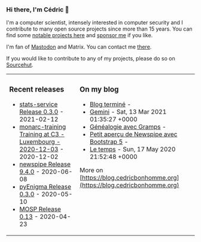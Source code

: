 ### Hi there, I'm Cédric 👋

I'm a computer scientist, intensely interested in computer security and I contribute to many open source projects since more than 15 years.
You can find some [notable projects here](https://wiki.cedricbonhomme.org/software) and [sponsor me](https://github.com/sponsors/cedricbonhomme) if you like.

I'm fan of [Mastodon](https://fosstodon.org/@cedric) and Matrix. You can contact me [there](https://wiki.cedricbonhomme.org/contact).

If you would like to contribute to any of my projects, please do so on [Sourcehut](https://sr.ht/~cedric).

<table><tr><td valign="top">

### Recent releases
<!-- recent_releases starts -->
* [stats-service Release 0.3.0](https://github.com/monarc-project/stats-service/releases/tag/v0.3.0) - 2021-02-12
* [monarc-training Training at C3 - Luxembourg - 2020-12-03](https://github.com/monarc-project/monarc-training/releases/tag/training_C3_2020-12-03) - 2020-12-02
* [newspipe Release 9.4.0](https://github.com/cedricbonhomme/newspipe/releases/tag/v9.4.0) - 2020-06-08
* [pyEnigma Release 0.3.0](https://github.com/cedricbonhomme/pyEnigma/releases/tag/v0.3.0) - 2020-05-10
* [MOSP Release 0.13](https://github.com/CASES-LU/MOSP/releases/tag/v0.13) - 2020-04-23
<!-- recent_releases ends -->
</td><td valign="top">

### On my blog
<!-- blog starts -->
* [Blog terminé](https://blog.cedricbonhomme.org/2021/03/17/blog-termine/) - 
* [Gemini](https://blog.cedricbonhomme.org/2021/03/13/gemini/) - Sat, 13 Mar 2021 01:35:27 +0000
* [Généalogie avec Gramps](https://blog.cedricbonhomme.org/2020/07/09/genealogie-avec-gramps/) - 
* [Petit aperçu de Newspipe avec Bootstrap 5](https://blog.cedricbonhomme.org/2020/06/24/petit-apercu-de-newspipe-avec-bootstrap-5/) - 
* [Le temps](https://blog.cedricbonhomme.org/2020/05/17/le-temps/) - Sun, 17 May 2020 21:52:48 +0000
<!-- blog ends -->
More on [https://blog.cedricbonhomme.org](https://blog.cedricbonhomme.org)
</td></tr></table>
